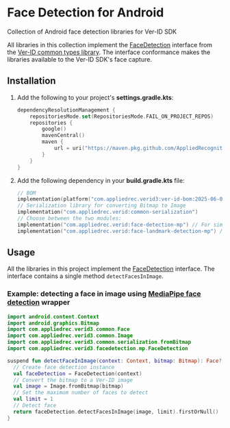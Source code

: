 # Face Detection for Android

Collection of Android face detection libraries for Ver-ID SDK

All libraries in this collection implement the [FaceDetection](https://github.com/AppliedRecognition/Ver-ID-Common-Types-Android/blob/main/lib/src/main/java/com/appliedrec/verid/common/FaceDetection.kt) interface from the [Ver-ID common types library](https://github.com/AppliedRecognition/Ver-ID-Common-Types-Android). 
The interface conformance makes the libraries available to the Ver-ID SDK's face capture.

## Installation

1. Add the following to your project's **settings.gradle.kts**:

    ```kotlin
    dependencyResolutionManagement {
        repositoriesMode.set(RepositoriesMode.FAIL_ON_PROJECT_REPOS)
        repositories {
            google()
            mavenCentral()
            maven {
                url = uri("https://maven.pkg.github.com/AppliedRecognition/Ver-ID-Releases-Android")
            }
        }
    }
    ```
2. Add the following dependency in your **build.gradle.kts** file:

    ```kotlin
    // BOM
    implementation(platform("com.appliedrec.verid3:ver-id-bom:2025-06-04"))
    // Serialization library for converting Bitmap to Image
    implementation("com.appliedrec.verid:common-serialization")
    // Choose between the two modules:
    implementation("com.appliedrec.verid:face-detection-mp") // For simple face detector
    implementation("com.appliedrec.verid:face-landmark-detection-mp") // For face landmark detector
    ```

## Usage

All the libraries in this project implement the [FaceDetection](https://github.com/AppliedRecognition/Ver-ID-Common-Types-Android/blob/main/lib/src/main/java/com/appliedrec/verid/common/FaceDetection.kt) interface. The interface contains a single method `detectFacesInImage`.

### Example: detecting a face in image using [MediaPipe face detection](https://developers.google.com/mediapipe/solutions/vision/face_detector/android) wrapper

```kotlin
import android.content.Context
import android.graphics.Bitmap
import com.appliedrec.verid3.common.Face
import com.appliedrec.verid3.common.Image
import com.appliedrec.verid3.common.serialization.fromBitmap
import com.appliedrec.verid3.facedetection.mp.FaceDetection

suspend fun detectFaceInImage(context: Context, bitmap: Bitmap): Face? {
  // Create face detection instance
  val faceDetection = FaceDetection(context)
  // Convert the bitmap to a Ver-ID image
  val image = Image.fromBitmap(bitmap)
  // Set the maximum number of faces to detect
  val limit = 1
  // Detect face
  return faceDetection.detectFacesInImage(image, limit).firstOrNull()
}
```
